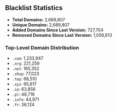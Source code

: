 ## Blacklist Statistics

- **Total Domains:** 2,689,807
- **Unique Domains:** 2,689,807
- **Added Domains Since Last Version:** 727,704
- **Removed Domains Since Last Version:** 1,059,813

### Top-Level Domain Distribution

-  `.com`: 1,233,947
-  `.org`: 221,259
-  `.net`: 165,352
-  `.shop`: 77,023
-  `.top`: 68,510
-  `.xyz`: 65,617
-  `.io`: 63,856
-  `.pl`: 48,718
-  `.info`: 44,971
-  `.fr`: 36,124

